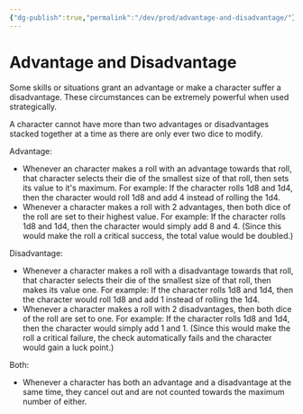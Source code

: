```yaml
---
{"dg-publish":true,"permalink":"/dev/prod/advantage-and-disadvantage/"}
---
```


# Advantage and Disadvantage
Some skills or situations grant an advantage or make a character suffer a disadvantage. These circumstances can be extremely powerful when used strategically.

A character cannot have more than two advantages or disadvantages stacked together at a time as there are only ever two dice to modify.

Advantage:
- Whenever an character makes a roll with an advantage towards that roll, that character selects their die of the smallest size of that roll, then sets its value to it's maximum. For example: If the character rolls 1d8 and 1d4, then the character would roll 1d8 and add 4 instead of rolling the 1d4.
- Whenever a character makes a roll with 2 advantages, then both dice of the roll are set to their highest value. For example: If the character rolls 1d8 and 1d4, then the character would simply add 8 and 4. (Since this would make the roll a critical success, the total value would be doubled.)

Disadvantage:
- Whenever a character makes a roll with a disadvantage towards that roll, that character selects their die of the smallest size of that roll, then makes its value one. For example: If the character rolls 1d8 and 1d4, then the character would roll 1d8 and add 1 instead of rolling the 1d4.
- Whenever a character makes a roll with 2 disadvantages, then both dice of the roll are set to one. For example: If the character rolls 1d8 and 1d4, then the character would simply add 1 and 1. (Since this would make the roll a critical failure, the check automatically fails and the character would gain a luck point.)

Both:
- Whenever a character has both an advantage and a disadvantage at the same time, they cancel out and are not counted towards the maximum number of either.